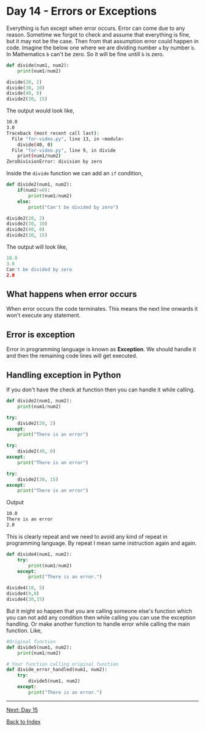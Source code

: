 # Day 14 - Errors or Exceptions

Everything is fun except when error occurs. Error can come due to any reason. Sometime we forgot to check and assume that everything is fine, but it may not be the case. Then from that assumption error could happen in code. Imagine the below one where we are dividing number `a` by number `b`. In Mathematics `b` can't be zero. So it will be fine untill `b` is zero.

```python
def divide(num1, num2):
    print(num1/num2)

divide(20, 2)
divide(30, 10)
divide(40, 0)
divide2(30, 15)
```

The output would look like,

```bash
10.0
3.0
Traceback (most recent call last):
  File "for-video.py", line 13, in <module>
    divide(40, 0)
  File "for-video.py", line 9, in divide
    print(num1/num2)
ZeroDivisionError: division by zero
```

Inside the `divide` function we can add an `if` condition,

```python
def divide2(num1, num2):
    if(num2!=0):
        print(num1/num2)
    else:
        print("Can't be divided by zero")

divide2(20, 2)
divide2(30, 10)
divide2(40, 0)
divide2(30, 15)
```

The output will look like,

```python
10.0
3.0
Can't be divided by zero
2.0
```

## What happens when error occurs

When error occurs the code terminates. This means the next line onwards it won't execute any statement.

## Error is exception

Error in programming language is known as **Exception**. We should handle it and then the remaining code lines will get executed.

## Handling exception in Python

If you don't have the check at function then you can handle it while calling.

```python
def divide2(num1, num2):
    print(num1/num2)

try:
    divide2(20, 2)
except:
    print("There is an error")

try:
    divide2(40, 0)
except:
    print("There is an error")

try:
    divide2(30, 15)
except:
    print("There is an error")
```

Output

```bash
10.0
There is an error
2.0
```

This is clearly repeat and we need to avoid any kind of repeat in programming language. By repeat I mean same instruction again and again.

```python
def divide4(num1, num2):
    try:
        print(num1/num2)
    except:
        print("There is an error.")

divide4(10, 5)
divide4(9,0)
divide4(30,15)
```

But it might so happen that you are calling someone else's function which you can not add any condition then while calling you can use the exception handling. Or make another function to handle error while calling the main function. Like,

```python
#Original function
def divide5(num1, num2):
    print(num1/num2)

# Your function calling original function
def divide_error_handled(num1, num2):
    try:
        divide5(num1, num2)
    except:
        print("There is an error.")

```

<!--
## Watch the video

[Video link](https://www.youtube.com/watch?v=)

## Day 14 - Excercise
-->

---
[Next: Day 15](15-day15.md)

[Back to Index](index.md)
